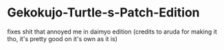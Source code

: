 # Gekokujo-Turtle-s-Patch-Edition
fixes shit that annoyed me in daimyo edition (credits to aruda for making it tho, it's pretty good on it's own as it is)
